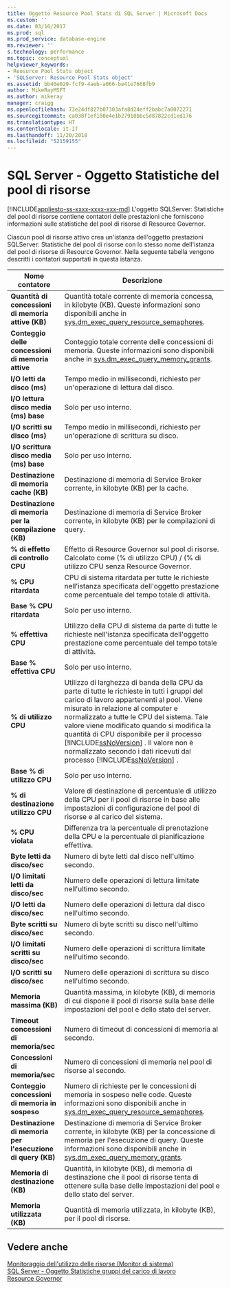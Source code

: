 ```yaml
---
title: Oggetto Resource Pool Stats di SQL Server | Microsoft Docs
ms.custom: ''
ms.date: 03/16/2017
ms.prod: sql
ms.prod_service: database-engine
ms.reviewer: ''
s.technology: performance
ms.topic: conceptual
helpviewer_keywords:
- Reosurce Pool Stats object
- 'SQLServer: Resource Pool Stats object'
ms.assetid: bb46e029-fcf9-4aeb-a066-be41e7668fb9
author: MikeRayMSFT
ms.author: mikeray
manager: craigg
ms.openlocfilehash: 73e24df827b07303afa8d24eff2babc7a0072271
ms.sourcegitcommit: ca038f1ef180e4e1b27910bbc5d87822cd1ed176
ms.translationtype: HT
ms.contentlocale: it-IT
ms.lasthandoff: 11/20/2018
ms.locfileid: "52159155"
---
```

# <a name="sql-server-resource-pool-stats-object"></a>SQL Server - Oggetto Statistiche del pool di risorse
[!INCLUDE[appliesto-ss-xxxx-xxxx-xxx-md](../../includes/appliesto-ss-xxxx-xxxx-xxx-md.md)]
  L'oggetto SQLServer: Statistiche del pool di risorse contiene contatori delle prestazioni che forniscono informazioni sulle statistiche del pool di risorse di Resource Governor.  
  
 Ciascun pool di risorse attivo crea un'istanza dell'oggetto prestazioni SQLServer: Statistiche del pool di risorse con lo stesso nome dell'istanza del pool di risorse di Resource Governor. Nella seguente tabella vengono descritti i contatori supportati in questa istanza.  
  
|Nome contatore|Descrizione|  
|------------------|-----------------|  
|**Quantità di concessioni di memoria attive (KB)**|Quantità totale corrente di memoria concessa, in kilobyte (KB). Queste informazioni sono disponibili anche in [sys.dm_exec_query_resource_semaphores](../../relational-databases/system-dynamic-management-views/sys-dm-exec-query-resource-semaphores-transact-sql.md).| 
|**Conteggio delle concessioni di memoria attive**|Conteggio totale corrente delle concessioni di memoria. Queste informazioni sono disponibili anche in [sys.dm_exec_query_memory_grants](../../relational-databases/system-dynamic-management-views/sys-dm-exec-query-memory-grants-transact-sql.md).|  
|**I/O letti da disco (ms)**|Tempo medio in millisecondi, richiesto per un'operazione di lettura dal disco.|  
|**I/O lettura disco media (ms) base**|Solo per uso interno.|
|**I/O scritti su disco (ms)**|Tempo medio in millisecondi, richiesto per un'operazione di scrittura su disco.|  
|**I/O scrittura disco media (ms) base**|Solo per uso interno.|
|**Destinazione di memoria cache (KB)**|Destinazione di memoria di Service Broker corrente, in kilobyte (KB) per la cache.|  
|**Destinazione di memoria per la compilazione (KB)**|Destinazione di memoria di Service Broker corrente, in kilobyte (KB) per le compilazioni di query.|  
|**% di effetto di controllo CPU**|Effetto di Resource Governor sul pool di risorse. Calcolato come (% di utilizzo CPU) / (% di utilizzo CPU senza Resource Governor.|  
|**% CPU ritardata**|CPU di sistema ritardata per tutte le richieste nell'istanza specificata dell'oggetto prestazione come percentuale del tempo totale di attività.|
|**Base % CPU ritardata**|Solo per uso interno.|
|**% effettiva CPU**|Utilizzo della CPU di sistema da parte di tutte le richieste nell'istanza specificata dell'oggetto prestazione come percentuale del tempo totale di attività.|
|**Base % effettiva CPU**|Solo per uso interno.|
|**% di utilizzo CPU**|Utilizzo di larghezza di banda della CPU da parte di tutte le richieste in tutti i gruppi del carico di lavoro appartenenti al pool. Viene misurato in relazione al computer e normalizzato a tutte le CPU del sistema. Tale valore viene modificato quando si modifica la quantità di CPU disponibile per il processo [!INCLUDE[ssNoVersion](../../includes/ssnoversion-md.md)] . Il valore non è normalizzato secondo i dati ricevuti dal processo [!INCLUDE[ssNoVersion](../../includes/ssnoversion-md.md)] .|  
|**Base % di utilizzo CPU**|Solo per uso interno.|
|**% di destinazione utilizzo CPU**|Valore di destinazione di percentuale di utilizzo della CPU per il pool di risorse in base alle impostazioni di configurazione del pool di risorse e al carico del sistema.|  
|**% CPU violata**|Differenza tra la percentuale di prenotazione della CPU e la percentuale di pianificazione effettiva.|
|**Byte letti da disco/sec**|Numero di byte letti dal disco nell'ultimo secondo.|  
|**I/O limitati letti da disco/sec**|Numero delle operazioni di lettura limitate nell'ultimo secondo.|  
|**I/O letti da disco/sec**|Numero delle operazioni di lettura dal disco nell'ultimo secondo.| 
|**Byte scritti su disco/sec**|Numero di byte scritti su disco nell'ultimo secondo.|  
|**I/O limitati scritti su disco/sec**|Numero delle operazioni di scrittura limitate nell'ultimo secondo.| 
|**I/O scritti su disco/sec**|Numero delle operazioni di scrittura su disco nell'ultimo secondo.|
|**Memoria massima (KB)**|Quantità massima, in kilobyte (KB), di memoria di cui dispone il pool di risorse sulla base delle impostazioni del pool e dello stato del server.| 
|**Timeout concessioni di memoria/sec**|Numero di timeout di concessioni di memoria al secondo.|
|**Concessioni di memoria/sec**|Numero di concessioni di memoria nel pool di risorse al secondo.| 
|**Conteggio concessioni di memoria in sospeso**|Numero di richieste per le concessioni di memoria in sospeso nelle code. Queste informazioni sono disponibili anche in [sys.dm_exec_query_resource_semaphores](../../relational-databases/system-dynamic-management-views/sys-dm-exec-query-resource-semaphores-transact-sql.md).|
|**Destinazione di memoria per l'esecuzione di query (KB)**|Destinazione di memoria di Service Broker corrente, in kilobyte (KB) per la concessione di memoria per l'esecuzione di query. Queste informazioni sono disponibili anche in [sys.dm_exec_query_memory_grants](../../relational-databases/system-dynamic-management-views/sys-dm-exec-query-memory-grants-transact-sql.md).|  
|**Memoria di destinazione (KB)**|Quantità, in kilobyte (KB), di memoria di destinazione che il pool di risorse tenta di ottenere sulla base delle impostazioni del pool e dello stato del server.|   
|**Memoria utilizzata (KB)**|Quantità di memoria utilizzata, in kilobyte (KB), per il pool di risorse.|  

  
## <a name="see-also"></a>Vedere anche  
 [Monitoraggio dell'utilizzo delle risorse &#40;Monitor di sistema&#41;](../../relational-databases/performance-monitor/monitor-resource-usage-system-monitor.md)   
 [SQL Server - Oggetto Statistiche gruppi del carico di lavoro](../../relational-databases/performance-monitor/sql-server-workload-group-stats-object.md)   
 [Resource Governor](../../relational-databases/resource-governor/resource-governor.md)  
  
  
